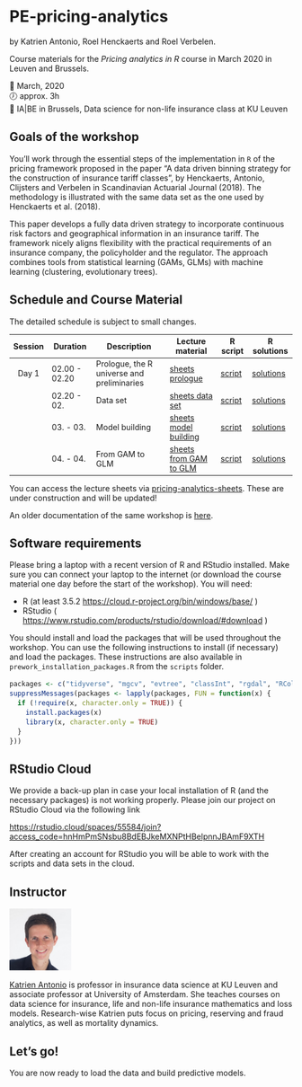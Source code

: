 
# PE-pricing-analytics

by Katrien Antonio, Roel Henckaerts and Roel Verbelen.

Course materials for the *Pricing analytics in R* course in March 2020
in Leuven and Brussels.

📆 March, 2020 <br> 🕖 approx. 3h <br> 📍 IA|BE in Brussels, Data science
for non-life insurance class at KU Leuven

## Goals of the workshop

You’ll work through the essential steps of the implementation in `R` of
the pricing framework proposed in the paper “A data driven binning
strategy for the construction of insurance tariff classes”, by
Henckaerts, Antonio, Clijsters and Verbelen in Scandinavian Actuarial
Journal (2018). The methodology is illustrated with the same data set as
the one used by Henckaerts et al. (2018).

This paper develops a fully data driven strategy to incorporate
continuous risk factors and geographical information in an insurance
tariff. The framework nicely aligns flexibility with the practical
requirements of an insurance company, the policyholder and the
regulator. The approach combines tools from statistical learning (GAMs,
GLMs) with machine learning (clustering, evolutionary trees).

## Schedule and Course Material

The detailed schedule is subject to small changes.

| Session | Duration      | Description                                | Lecture material                                                                                                                                      | R script                                                                | R solutions                                                                |
| :-----: | ------------- | ------------------------------------------ | ----------------------------------------------------------------------------------------------------------------------------------------------------- | ----------------------------------------------------------------------- | -------------------------------------------------------------------------- |
|  Day 1  | 02.00 - 02.20 | Prologue, the R universe and preliminaries | [sheets prologue](https://katrienantonio.github.io/PE-pricing-analytics/sheets/pricing_analytics_with_GAMs_and_GLMs_IABE.html#prologue)               | [script](https://katrienantonio.github.io/PE-pricing-analytics/scripts) | [solutions](https://katrienantonio.github.io/PE-pricing-analytics/scripts) |
|         | 02.20 - 02.   | Data set                                   | [sheets data set](https://katrienantonio.github.io/PE-pricing-analytics/sheets/pricing_analytics_with_GAMs_and_GLMs_IABE.html#data-sets)              | [script](https://katrienantonio.github.io/PE-pricing-analytics/scripts) | [solutions](https://katrienantonio.github.io/PE-pricing-analytics/scripts) |
|         | 03\. - 03.    | Model building                             | [sheets model building](https://katrienantonio.github.io/PE-pricing-analytics/sheets/pricing_analytics_with_GAMs_and_GLMs_IABE.html#model-building)   | [script](https://katrienantonio.github.io/PE-pricing-analytics/scripts) | [solutions](https://katrienantonio.github.io/PE-pricing-analytics/scripts) |
|         | 04\. - 04.    | From GAM to GLM                            | [sheets from GAM to GLM](https://katrienantonio.github.io/PE-pricing-analytics/sheets/pricing_analytics_with_GAMs_and_GLMs_IABE.html#from-gam-to-glm) | [script](https://katrienantonio.github.io/PE-pricing-analytics/scripts) | [solutions](https://katrienantonio.github.io/PE-pricing-analytics/scripts) |

You can access the lecture sheets via
[pricing-analytics-sheets](https://katrienantonio.github.io/PE-pricing-analytics/sheets/pricing_analytics_with_GAMs_and_GLMs.html).
These are under construction and will be updated\!

An older documentation of the same workshop is
[here](https://katrienantonio.github.io/PE-pricing-analytics/background/2019_04_APC_Pricing_analytics_in_R.html).

## Software requirements

Please bring a laptop with a recent version of R and RStudio installed.
Make sure you can connect your laptop to the internet (or download the
course material one day before the start of the workshop). You will
need:

  - R (at least 3.5.2 <https://cloud.r-project.org/bin/windows/base/> )
  - RStudio (
    <https://www.rstudio.com/products/rstudio/download/#download> )

You should install and load the packages that will be used throughout
the workshop. You can use the following instructions to install (if
necessary) and load the packages. These instructions are also available
in `prework_installation_packages.R` from the `scripts` folder.

``` r
packages <- c("tidyverse", "mgcv", "evtree", "classInt", "rgdal", "RColorBrewer", "grid", "gridExtra", "visreg", "sf", "tmap", "rgeos", "mapview", "leaflet")
suppressMessages(packages <- lapply(packages, FUN = function(x) {
  if (!require(x, character.only = TRUE)) {
    install.packages(x)
    library(x, character.only = TRUE)
  }
}))
```

## RStudio Cloud

We provide a back-up plan in case your local installation of R (and the
necessary packages) is not working properly. Please join our project on
RStudio Cloud via the following link

<https://rstudio.cloud/spaces/55584/join?access_code=hnHmPmSNsbu8BdEBJkeMXNPtHBelpnnJBAmF9XTH>

After creating an account for RStudio you will be able to work with the
scripts and data sets in the cloud.

## Instructor

<img src="img/Katrien.jpg" width="110"/>

<p align="justify">

[Katrien Antonio](https://katrienantonio.github.io/) is professor in
insurance data science at KU Leuven and associate professor at
University of Amsterdam. She teaches courses on data science for
insurance, life and non-life insurance mathematics and loss models.
Research-wise Katrien puts focus on pricing, reserving and fraud
analytics, as well as mortality dynamics.

## Let’s go\!

You are now ready to load the data and build predictive models.
